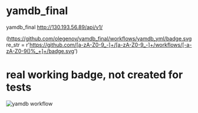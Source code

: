 # yamdb_final
yamdb_final
http://130.193.56.89/api/v1/

(https://github.com/olegenov/yamdb_final/workflows/yamdb_yml/badge.svg re_str = r'https://github.com/[a-zA-Z0-9_-]+/[a-zA-Z0-9_-]+/workflows/[-a-zA-Z0-9()%_+]+/badge.svg')

# real working badge, not created for tests
![yamdb workflow](https://github.com/olegenov/yamdb_final/actions/workflows/yamdb_workflow.yaml/badge.svg)
